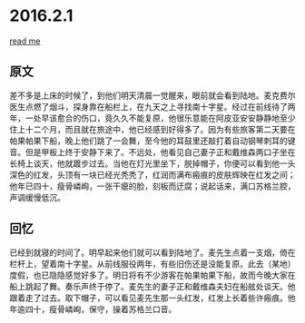 # 2016.2.1

[read me](https://github.com/yangyunxuan01/writing-exercises/blob/master/Maugham/READ%20ME.md)

## 原文

差不多是上床的时候了，到他们明天清晨一觉醒来，眼前就会看到陆地。麦克费尔医生点燃了烟斗，探身靠在船栏上，在九天之上寻找南十字星。经过在前线待了两年，一处早该愈合的伤口，竟久久不能复原，他很乐意能在阿皮亚安安静静地至少住上十二个月，而且就在旅途中，他已经感到好得多了。因为有些旅客第二天要在帕果帕果下船，晚上他们跳了一会舞，至今他的耳鼓里还敲打着自动钢琴刺耳的键音。但是甲板上终于安静下来了。不远处，他看见自己妻子正和戴维森两口子坐在长椅上谈天，他就踱步过去。当他在灯光里坐下，脱掉帽子，你便可以看到他一头深色的红发，头顶有一块已经光秃秃了，红润而满布瘢痕的皮肤辉映在红发之间；他年已四十，瘦骨嶙峋，一张干瘪的脸，刻板而迂腐；说起话来，满口苏格兰腔，声调缓慢低沉。


## 回忆

已经到就寝的时间了。明早起来他们就可以看到陆地了。麦先生点着一支烟，倚在栏杆上，望着南十字星。从前线服役两年，有些旧伤还是没能复原。此去（某地）度假，也已隐隐感觉好多了。明日将有不少游客在帕果帕果下船，故而今晚大家在船上跳起了舞。奏乐声终于停了。麦先生的妻子正和戴维森夫妇在船舷处谈天。他跟着走了过去。取下帽子，可以看见麦先生那一头红发，红发上长着些许瘢痕。他年逾四十，瘦骨嶙峋，保守，操着苏格兰口音。
